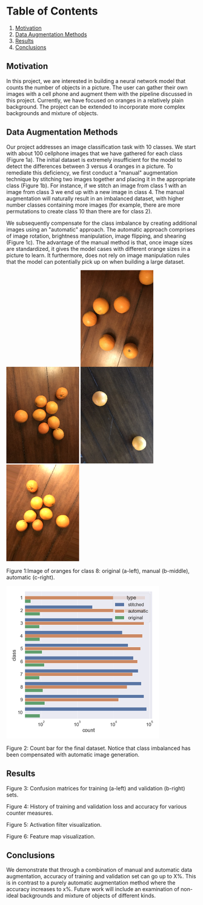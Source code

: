 # Table of Contents
1. [Motivation](#motivation)
2. [Data Augmentation Methods](#augmentation)
3. [Results](#results)
4. [Conclusions](#conclusions)

## Motivation <a name="motivation"></a>
In this project, we are interested in building a neural network model that counts the number of objects in a picture. 
The user can gather their own images with a cell phone and augment them with the pipeline discussed in this project. Currently, we have focused 
on oranges in a relatively plain background. The project can be extended to incorporate more complex backgrounds and 
mixture of objects. 

## Data Augmentation Methods <a name="augmentation"></a>
Our project addresses an image classification task with 10 classes. We start with about 100 cellphone images that we have gathered 
for each class (Figure 1a). The initial dataset is extremely insufficient for the model to detect the differences
between 3 versus 4 oranges in a picture. To remediate this deficiency, we first conduct a "manual" augmentation technique
by stitching two images together and placing it in the appropriate class (Figure 1b). For instance, if we stitch an image from class 1
with an image from class 3 we end up with a new image in class 4. The manual augmentation will naturally result in 
an imbalanced dataset, with higher number classes containing more images (for example, there are more permutations to create class 10 
than there are for class 2). 

We subsequently compensate for the class imbalance by creating additional images using an "automatic" approach. The automatic approach 
comprises of image rotation, brightness manipulation, image flipping, and shearing (Figure 1c). The advantage of the manual method is that, once image
sizes are standardized, it gives the model cases with different orange sizes in a picture to learn. It furthermore, does not rely on 
image manipulation rules that the model can potentially pick up on when building  a large dataset.

![original](./disp-images/orig_IMG_6133.png "Original")
![manual](./disp-images/stitched_IMG_7024__IMG_6512.png "Manual")
![automatic](./disp-images/auto_IMG_6133___0_379.png "Autoamtic")

Figure 1:Image of oranges for class 8: original (a-left), manual (b-middle), automatic (c-right).



<img src="./disp-images/count_bar.png" width="80%"/>

Figure 2: Count bar for the final dataset. Notice that class imbalanced has been compensated with automatic image generation.

## Results <a name="results"></a>

Figure 3: Confusion matrices for training (a-left) and validation (b-right) sets.

Figure 4: History of training and validation loss and accuracy for various counter measures.

Figure 5: Activation filter visualization.

Figure 6: Feature map visualization.

## Conclusions <a name="conclusions"></a>
We demonstrate that through a combination of manual and automatic data augmentation, accuracy of training and 
validation set can go up to X%. This is in contrast to a purely automatic augmentation method where the 
accuracy increases to x%. Future work will include an examination of non-ideal backgrounds and mixture of objects
of different kinds. 